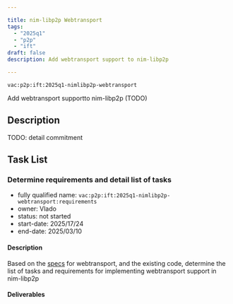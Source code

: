 ```yaml
---

title: nim-libp2p Webtransport
tags:
  - "2025q1"
  - "p2p"
  - "ift"
draft: false
description: Add webtransport support to nim-libp2p

---
```


`vac:p2p:ift:2025q1-nimlibp2p-webtransport`

Add webtransport supportto nim-libp2p (TODO)

## Description

TODO: detail commitment

## Task List

### Determine requirements and detail list of tasks

* fully qualified name: `vac:p2p:ift:2025q1-nimlibp2p-webtransport:requirements`
* owner: Vlado
* status: not started
* start-date: 2025/17/24
* end-date: 2025/03/10

#### Description
Based on the [specs](https://github.com/libp2p/specs/tree/master/webtransport) for webtransport, and the existing
code, determine the list of tasks and requirements for implementing webtransport support in nim-libp2p

#### Deliverables

